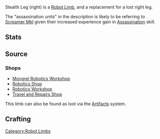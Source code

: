 Stealth Leg (right) is a [Robot Limb](Robot_Limbs.md "wikilink"), and a
replacement for a lost right leg.

The "assassination units" in the description is likely to be referring
to [Screamer MkI](Screamer_MkI.md "wikilink") given their increased
experience gain in [Assassination](Assassination.md "wikilink") skill.

## Stats 

## Source

### Shops

- [Mongrel Robotics Workshop](Mongrel_Robotics_Workshop.md "wikilink")
- [Robotics Shop](Robotics_Shop.md "wikilink")
- [Robotics Workshop](Robotics_Workshop.md "wikilink")
- [Travel and Repairs Shop](Travel_and_Repairs_Shop.md "wikilink")

This limb can also be found as loot via the
[Artifacts](Artifacts.md "wikilink") system.

## Crafting

[Category:Robot Limbs](Category:Robot_Limbs "wikilink")